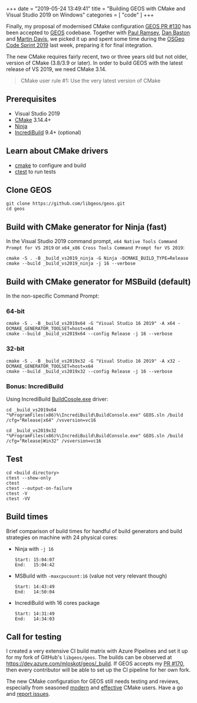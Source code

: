 +++
date = "2019-05-24 13:49:41"
title = "Building GEOS with CMake and Visual Studio 2019 on Windows"
categories = [ "code" ]
+++

Finally, my proposal of modernised CMake configuration
[GEOS PR #130](https://github.com/libgeos/geos/pull/130) has been accepted to
[GEOS](https://trac.osgeo.org/geos) codebase.
Together with [Paul Ramsey](http://blog.cleverelephant.ca/), [Dan Baston](https://github.com/dbaston)
and [Martin Davis](https://github.com/dr-jts), we picked it up and spent some time during the
[OSGeo Code Sprint 2019](https://wiki.osgeo.org/wiki/OSGeo_Community_Sprint_2019)
last week, preparing it for final integration.

The new CMake requires fairly recent, two or three years old but not older,
version of CMake (3.8/3.9 or later).
In order to build GEOS with the latest release of VS 2019, we need CMake 3.14.

> CMake user rule #1: Use the very latest version of CMake

## Prerequisites

* Visual Studio 2019
* [CMake](https://cmake.org/files) 3.14.4+
* [Ninja](https://ninja-build.org)
* [IncrediBuild](https://www.incredibuild.com) 9.4+ (optional)

## Learn about CMake drivers

* [cmake](https://cmake.org/cmake/help/latest/manual/cmake.1.html) to configure and build
* [ctest](https://cmake.org/cmake/help/latest/manual/ctest.1.html) to run tests

## Clone GEOS

```
git clone https://github.com/libgeos/geos.git
cd geos
```

## Build with CMake generator for Ninja (fast)

In the Visual Studio 2019 command prompt, `x64 Native Tools Command Prompt for VS 2019` or `x64_x86 Cross Tools Command Prompt for VS 2019`:

```
cmake -S . -B _build_vs2019_ninja -G Ninja -DCMAKE_BUILD_TYPE=Release
cmake --build _build_vs2019_ninja -j 16 --verbose
```

## Build with CMake generator for MSBuild (default)

In the non-specific Command Prompt:

### 64-bit

```
cmake -S . -B _build_vs2019x64 -G "Visual Studio 16 2019" -A x64 -DCMAKE_GENERATOR_TOOLSET=host=x64
cmake --build _build_vs2019x64 --config Release -j 16 --verbose
```

### 32-bit

```
cmake -S . -B _build_vs2019x32 -G "Visual Studio 16 2019" -A x32 -DCMAKE_GENERATOR_TOOLSET=host=x64
cmake --build _build_vs2019x32 --config Release -j 16 --verbose
```
### Bonus: IncrediBuild

Using IncrediBuild [BuildCosole.exe](https://www.incredibuild.com/webhelp/BuildConsole.html) driver:

```
cd _build_vs2019x64
"%ProgramFiles(x86)%\IncrediBuild\BuildConsole.exe" GEOS.sln /build /cfg="Release|x64" /vsversion=vc16
```

```
cd _build_vs2019x32
"%ProgramFiles(x86)%\IncrediBuild\BuildConsole.exe" GEOS.sln /build /cfg="Release|Win32" /vsversion=vc16
```

## Test

```
cd <build directory>
ctest --show-only
ctest
ctest --output-on-failure
ctest -V
ctest -VV
```

## Build times

Brief comparison of build times for handful of build generators and
build strategies on machine with 24 physical cores:

- Ninja with `-j 16`

    ```
    Start: 15:04:07
    End:   15:04:42
    ```

- MSBuild with `-maxcpucount:16` (value not very relevant though)

    ```
    Start: 14:43:49
    End:   14:50:04
    ```

- IncrediBuild with 16 cores package

    ```
    Start: 14:31:49
    End:   14:34:03
    ```

## Call for testing

I created a very extensive CI build matrix with Azure Pipelines
and set it up for my fork of GitHub's `libgeos/geos`.
The builds can be observed at https://dev.azure.com/mloskot/geos/_build.
If GEOS accepts my [PR #170](https://github.com/libgeos/geos/pull/172),
then every contributor will be able to set up the CI pipeline for her own fork.

The new CMake configuration for GEOS still needs testing and reviews,
especially from seasoned [modern](https://www.youtube.com/watch?v=y7ndUhdQuU8)
and [effective](https://www.youtube.com/watch?v=bsXLMQ6WgIk) CMake users.
Have a go and [report issues](https://trac.osgeo.org/geos/#BugReporting).